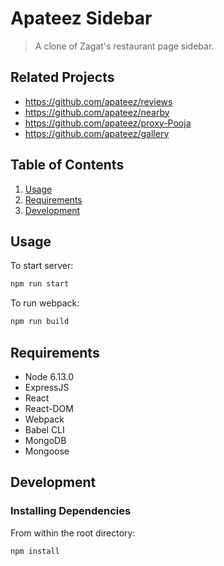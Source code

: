# Apateez Sidebar

> A clone of Zagat's restaurant page sidebar.

## Related Projects

  - https://github.com/apateez/reviews
  - https://github.com/apateez/nearby
  - https://github.com/apateez/proxy-Pooja
  - https://github.com/apateez/gallery

## Table of Contents

1. [Usage](#Usage)
1. [Requirements](#requirements)
1. [Development](#development)

## Usage

To start server:
```sh
npm run start
```

To run webpack:
```sh
npm run build
```

## Requirements

- Node 6.13.0
- ExpressJS
- React
- React-DOM
- Webpack
- Babel CLI
- MongoDB
- Mongoose


## Development

### Installing Dependencies

From within the root directory:

```sh
npm install
```

